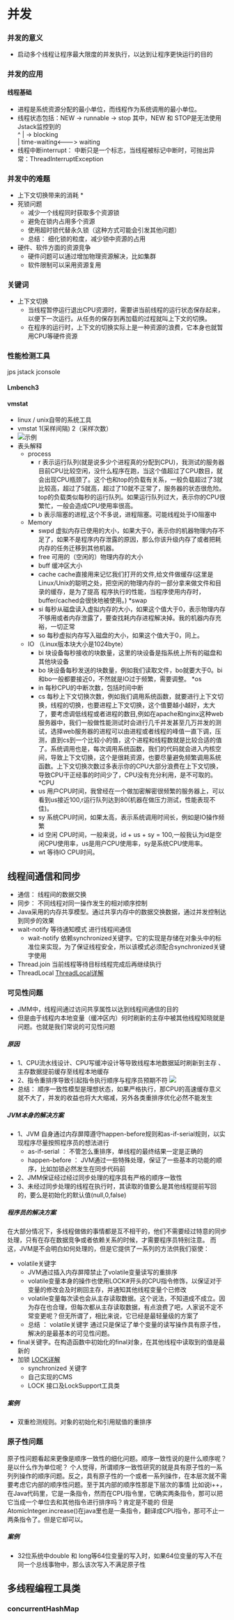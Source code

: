 # 并发
### 并发的意义
* 启动多个线程让程序最大限度的并发执行，以达到让程序更快运行的目的

### 并发的应用
#### 线程基础
* 进程是系统资源分配的最小单位，而线程作为系统调用的最小单位。
* 线程状态包括：NEW -> runnable -> stop     其中，NEW 和 STOP是无法使用Jstack监控到的  
                       ^
                       | -> blocking  
                       |
         time-waiting<---> waiting
 * 线程中断interrupt： 中断只是一个标志，当线程被标记中断时，可抛出异常：ThreadInterruptException        


### 并发中的难题
* 上下文切换带来的消耗
    * 
* 死锁问题
    * 减少一个线程同时获取多个资源锁
    * 避免在锁内占用多个资源
    * 使用超时锁代替永久锁（这种方式可能会引发其他问题）
    * 总结： 细化锁的粒度，减少锁中资源的占用
* 硬件、软件方面的资源竞争
    * 硬件问题可以通过增加物理资源解决，比如集群
    * 软件限制可以采用资源复用

### 关键词
* 上下文切换
   * 当线程暂停运行退出CPU资源时，需要讲当前线程的运行状态保存起来，以便下一次运行。从任务的保存到再加载的过程就叫上下文的切换。
   * 在程序的运行时，上下文的切换实际上是一种资源的浪费，它本身也就暂用CPU等硬件资源   


### 性能检测工具
jps
jstack
jconsole

#### Lmbench3 

#### vmstat
* linux / unix自带的系统工具
* vmstat 1(采样间隔) 2（采样次数）
* ![示例](resource/1679124371786.png)
* 表头解释
    * process
        * r 表示运行队列(就是说多少个进程真的分配到CPU)，我测试的服务器目前CPU比较空闲，没什么程序在跑，当这个值超过了CPU数目，就会出现CPU瓶颈了。这个也和top的负载有关系，一般负载超过了3就比较高，超过了5就高，超过了10就不正常了，服务器的状态很危险。top的负载类似每秒的运行队列。如果运行队列过大，表示你的CPU很繁忙，一般会造成CPU使用率很高。
        * b 表示阻塞的进程,这个不多说，进程阻塞。可能线程处于IO阻塞中
    * Memory
        * swpd 虚拟内存已使用的大小，如果大于0，表示你的机器物理内存不足了，如果不是程序内存泄露的原因，那么你该升级内存了或者把耗内存的任务迁移到其他机器。
        * free   可用的（空闲的）物理内存的大小
        * buff   缓冲区大小
        * cache  cache直接用来记忆我们打开的文件,给文件做缓存(这里是Linux/Unix的聪明之处，把空闲的物理内存的一部分拿来做文件和目录的缓存，是为了提高 程序执行的性能，当程序使用内存时，buffer/cached会很快地被使用。)
    *swap    
        * si  每秒从磁盘读入虚拟内存的大小，如果这个值大于0，表示物理内存不够用或者内存泄露了，要查找耗内存进程解决掉。我的机器内存充裕，一切正常
        * so  每秒虚拟内存写入磁盘的大小，如果这个值大于0，同上。
    * IO （Linux版本块大小是1024byte）     
        * bi  块设备每秒接收的块数量，这里的块设备是指系统上所有的磁盘和其他块设备
        * bo 块设备每秒发送的块数量，例如我们读取文件，bo就要大于0。bi和bo一般都要接近0，不然就是IO过于频繁，需要调整。
    *os
        * in 每秒CPU的中断次数，包括时间中断
        * cs 每秒上下文切换次数，例如我们调用系统函数，就要进行上下文切换，线程的切换，也要进程上下文切换，这个值要越小越好，太大了，要考虑调低线程或者进程的数目,例如在apache和nginx这种web服务器中，我们一般做性能测试时会进行几千并发甚至几万并发的测试，选择web服务器的进程可以由进程或者线程的峰值一直下调，压测，直到cs到一个比较小的值，这个进程和线程数就是比较合适的值了。系统调用也是，每次调用系统函数，我们的代码就会进入内核空间，导致上下文切换，这个是很耗资源，也要尽量避免频繁调用系统函数。上下文切换次数过多表示你的CPU大部分浪费在上下文切换，导致CPU干正经事的时间少了，CPU没有充分利用，是不可取的。
    *CPU
        * us 用户CPU时间，我曾经在一个做加密解密很频繁的服务器上，可以看到us接近100,r运行队列达到80(机器在做压力测试，性能表现不佳)。
        * sy 系统CPU时间，如果太高，表示系统调用时间长，例如是IO操作频繁
        * id  空闲 CPU时间，一般来说，id + us + sy = 100,一般我认为id是空闲CPU使用率，us是用户CPU使用率，sy是系统CPU使用率。
        * wt 等待IO CPU时间。  
  
## 线程间通信和同步
* 通信： 线程间的数据交换    
* 同步： 不同线程对同一操作发生的相对顺序控制
* Java采用的内存共享模型。通过共享内存中的数据交换数据，通过并发控制达到同步的效果
* wait-notify 等待通知模式 进行线程间通信
    * wait-notify 依赖synchronized关键字。它的实现是存储在对象头中的标准位来实现，为了保证线程安全，所以该模式必须配合synchronized关键字使用
* Thread.join 当前线程等待目标线程完成后再继续执行
* ThreadLocal [ThreadLocal详解](./ThreadLocal.md)

### 可见性问题
* JMM中，线程间通过访问共享属性以达到线程间通信的目的
* 但是由于线程内本地变量（缓冲区内）何时刷新的主存中被其他线程知晓就是问题。也就是我们常说的可见性问题

##### 原因
* 1、CPU流水线设计、CPU写缓冲设计等导致线程本地数据延时刷新到主存 、 主存数据提前缓存至线程本地缓存
* 2、指令重排序导致引起指令执行顺序与程序员预期不符 ![](./resource/codeResort.png)
* 总结： 顺序一致性模型是理想状态，如果严格执行，那CPU的高速缓存意义就不大了，并发的收益也将大大缩减，另外各类重排序优化必然不能发生

##### JVM本身的解决方案
* 1、JVM 自身通过内存屏障遵守happen-before规则和as-if-serial规则，以实现程序尽量按照程序员的想法进行
    * as-if-serial ： 不管怎么重排序，单线程的最终结果一定是正确的
    * happen-before ： JVM通过一些特殊处理，保证了一些基本的功能的顺序，比如加锁必然发生在同步代码前    
* 2、JMM保证经过经过同步处理的程序具有严格的顺序一致性
* 3、未经过同步处理的线程在执行时，其读取的值要么是其他线程提前写回的，要么是初始化的默认值(null,0,false)

##### 程序员的解决方案
在大部分情况下，多线程做做的事情都是互不相干的，他们不需要经过特意的同步处理，只有在存在数据竞争或者依赖关系的时候，才需要程序员特别注意。
而这，JVM是不会明白如何处理的，但是它提供了一系列的方法供我们驱使：
* volatile关键字
    * JVM通过插入内存屏障禁止了volatile变量读写的重排序
    * volatile变量本身的操作也使用LOCK#开头的CPU指令修饰，以保证对于变量的修改会及时刷回主存，并通知其他线程变量个已修改
    * volatile变量每次读也会从主存读取数据。这个说法，不知道成不成立。因为存在也合理，但每次都从主存读取数据，有点浪费了吧，人家说不定不常变更呢？但无所谓了，相比来说，它已经是最轻量级的方案了
    * 总结 ： volatile关键字 通过只是保证了单个变量的读写操作具有原子性，解决的是最基本的可见性问题。
* final关键字。在构造函数中初始化的final对象，在其他线程中读取到的值是最新的    
* 加锁 [LOCK详解](../JVM/lock/readme.md)
    * synchronized 关键字
    * 自己实现的CMS
    * LOCK 接口及LockSupport工具类    
    
##### 案例
 * 双重检测规则。对象的初始化和引用赋值的重排序
 
 
 
 
### 原子性问题
原子性问题看起来更像是顺序一致性的细化问题。顺序一致性说的是什么顺序呢？是以什么作为单位呢？
个人觉得，所谓顺序一致性研究的就是具有原子性的一系列列操作的顺序问题。反之，具有原子性的一个或者一系列操作，在本层次就不需要考虑它内部的顺序性问题。至于其内部的顺序性那是下层次的事情
比如说i++，在Java代码里，它是一条指令，然而在CPU指令里，它确实两条指令，那可以把它当成一个单位去和其他指令进行排序吗？肯定是不能的
但是AtomicInteger.increase()在java里也是一条指令，翻译成CPU指令，那可不止一两条指令了。但是它却可以。

##### 案例
* 32位系统中double 和 long等64位变量的写入时，如果64位变量的写入不在同一个总线事物中，那么该次写入不满足原子性


## 多线程编程工具类
### concurrentHashMap
